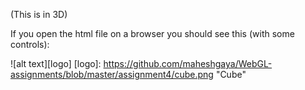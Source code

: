(This is in 3D)

If you open the html file on a browser you should see this (with some controls):

![alt text][logo]
[logo]: https://github.com/maheshgaya/WebGL-assignments/blob/master/assignment4/cube.png "Cube"
